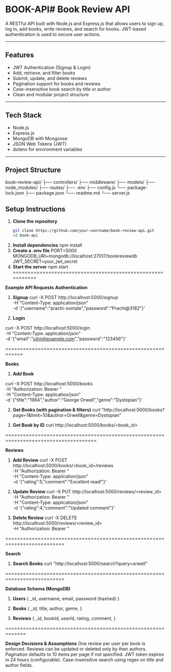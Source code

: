 # BOOK-API#  Book Review API

A RESTful API built with Node.js and Express.js that allows users to sign up, log in, add books, write reviews, and search for books. JWT-based authentication is used to secure user actions.

---

## Features

- JWT Authentication (Signup & Login)
- Add, retrieve, and filter books
- Submit, update, and delete reviews
- Pagination support for books and reviews
- Case-insensitive book search by title or author
- Clean and modular project structure

---

##  Tech Stack

- Node.js
- Express.js
- MongoDB with Mongoose
- JSON Web Tokens (JWT)
- dotenv for environment variables

---

##  Project Structure
book-review-api/
├── controllers/
├── middleware/
├── models/
├── node_modules/
├── routes/
├── .env
├── config.js
└── package-lock.json
├── package.json
└── readme.md
└── server.js


##  Setup Instructions

1. **Clone the repository**
   ```bash
   git clone https://github.com/your-username/book-review-api.git
   cd book-api
2. **Install dependencies**
    npm install
3. **Create a .env file**
    PORT=5000
    MONGODB_URI=mongodb://localhost:27017/bookreviewdb
    JWT_SECRET=your_jwt_secret
4. **Start the server**
    npm start
===========================================================

**Example API Requests**
**Authentication**
1. **Signup**
curl -X POST http://localhost:5000/signup \
-H "Content-Type: application/json" \
-d '{"username":"prachi-sontate","password":"Prachi@3182"}'


2. **Login**

curl -X POST http://localhost:5000/login \
-H "Content-Type: application/json" \
-d '{"email":"john@example.com","password":"123456"}'

============================================================

**Books**
1. **Add Book**

curl -X POST http://localhost:5000/books \
-H "Authorization: Bearer <token>" \
-H "Content-Type: application/json" \
-d '{"title":"1984","author":"George Orwell","genre":"Dystopian"}'

2. **Get Books (with pagination & filters)**
curl "http://localhost:5000/books?page=1&limit=10&author=Orwell&genre=Dystopian"

3. **Get Book by ID**
curl http://localhost:5000/books/<book_id>

=====================================================================================

**Reviews**
1. **Add Review**
curl -X POST http://localhost:5000/books/<book_id>/reviews \
-H "Authorization: Bearer <token>" \
-H "Content-Type: application/json" \
-d '{"rating":5,"comment":"Excellent read!"}'

2. **Update Review**
curl -X PUT http://localhost:5000/reviews/<review_id> \
-H "Authorization: Bearer <token>" \
-H "Content-Type: application/json" \
-d '{"rating":4,"comment":"Updated comment"}'

3. **Delete Review**
curl -X DELETE http://localhost:5000/reviews/<review_id> \
-H "Authorization: Bearer <token>"

==========================================================================

**Search**
1. **Search Books**
curl "http://localhost:5000/search?query=orwell"

==========================================================================

**Database Schema (MongoDB)**
1. **Users**
{
  _id,
  username,
  email,
  password (hashed)
}

2. **Books**
{
  _id,
  title,
  author,
  genre,
}

3. **Reviews**
{
  _id,
  bookId,
  userId,
  rating,
  comment,
}

=============================================================

**Design Decisions & Assumptions**
One review per user per book is enforced.
Reviews can be updated or deleted only by their authors.
Pagination defaults to 10 items per page if not specified.
JWT token expires in 24 hours (configurable).
Case-insensitive search using regex on title and author fields.
